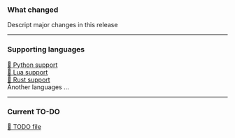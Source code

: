 ### What changed 
Descript major changes in this release

--- 
### Supporting languages
[🐍 Python support](https://github.com/Silletr/LazyDevHelper/blob/main/python/pip_install.py)  
[💎 Lua support](https://github.com/Silletr/LazyDevHelper/blob/main/python/luarocks_install.py)  
[🦀 Rust support](https://github.com/Silletr/LazyDevHelper/blob/main/python/cargo_install.py)   
Another languages ...

---
### Current TO-DO
[📃 TODO file](https://github.com/Silletr/LazyDevHelper/blob/main/TODO.md)
